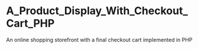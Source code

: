 # A_Product_Display_With_Checkout_Cart_PHP
An online shopping storefront with a final checkout cart implemented in PHP
